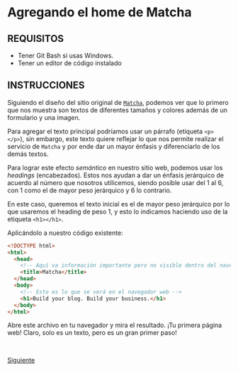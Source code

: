 # Agregando el home de Matcha

## REQUISITOS
- Tener Git Bash si usas Windows.
- Tener un editor de código instalado

## INSTRUCCIONES

Siguiendo el diseño del sitio original de [`Matcha`](https://getmatcha.com),
podemos ver que lo primero que nos muestra son textos de diferentes tamaños y
colores además de un formulario y una imagen.

Para agregar el texto principal podríamos usar un párrafo (etiqueta `<p></p>`),
sin embargo, este texto quiere reflejar lo que nos permite realizar el servicio
de `Matcha` y por ende dar un mayor énfasis y diferenciarlo de los demás textos.

Para lograr este efecto _semántico_ en nuestro sitio web, podemos usar los
_headings_ (encabezados). Estos nos ayudan a dar un énfasis jerárquico de
acuerdo al número que nosotros utilicemos, siendo posible usar del 1 al 6,
con 1 como el de mayor peso jerárquico y 6 lo contrario.

En este caso, queremos el texto inicial es el de mayor peso jerárquico por lo
que usaremos el heading de peso 1, y esto lo indicamos haciendo uso de la
etiqueta `<h1></h1>`.

Aplicándolo a nuestro código existente:

```html
<!DOCTYPE html>
<html>
  <head>
    <!-- Aquí va información importante pero no visible dentro del navegador -->
    <title>Matcha</title>
  </head>
  <body>
    <!-- Esto es lo que se verá en el navegador web -->
    <h1>Build your blog. Build your business.</h1>
  </body>
</html>
```

Abre este archivo en tu navegador y mira el resultado. ¡Tu primera página web!
Claro, solo es un texto, pero es un gran primer paso!

<br/>

[Siguiente](../reto-01)